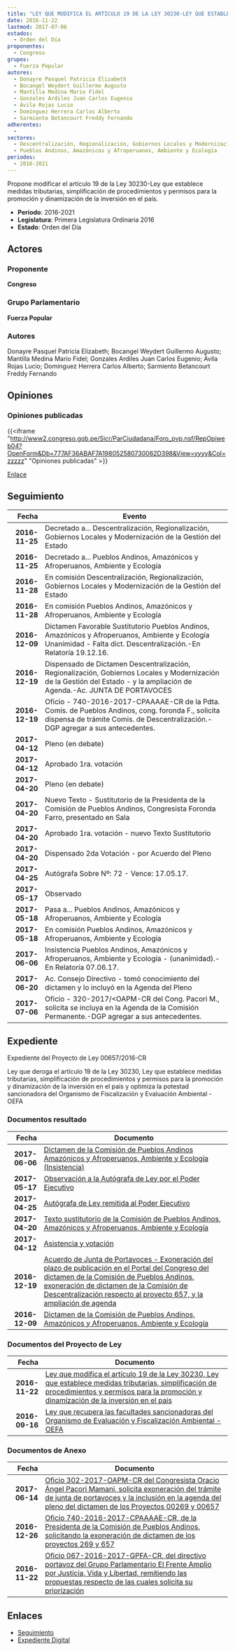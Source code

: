```yaml
---
title: "LEY QUE MODIFICA EL ARTÍCULO 19 DE LA LEY 30230-LEY QUE ESTABLECE MEDIDAS TRIBUTARIAS, SIMPLIFICACIÓN DE PROCEDIMIENTOS Y PERMISOS PARA LA PROMOCIÓN Y DINAMIZACIÓN DE LA INVERSIÓN EN EL PAÍS"
date: 2016-11-22
lastmod: 2017-07-06
estados: 
  - Orden del Día
proponentes: 
  - Congreso
grupos: 
  - Fuerza Popular
autores: 
  - Donayre Pasquel Patricia Elizabeth
  - Bocangel Weydert Guillermo Augusto
  - Mantilla Medina Mario Fidel
  - Gonzales Ardiles Juan Carlos Eugenio
  - Ávila Rojas Lucio
  - Domínguez Herrera Carlos Alberto
  - Sarmiento Betancourt Freddy Fernando
adherentes: 
  - 
sectores: 
  - Descentralización, Regionalización, Gobiernos Locales y Modernización de la Gestión del Estado
  - Pueblos Andinos, Amazónicos y Afroperuanos, Ambiente y Ecología
periodos: 
  - 2016-2021
---
```


Propone modificar el artículo 19 de la Ley 30230-Ley que establece medidas tributarias, simplificación de procedimientos y permisos para la promoción y dinamización de la inversión en el país.

- **Periodo**: 2016-2021
- **Legislatura**: Primera Legislatura Ordinaria 2016
- **Estado**: Orden del Día

## Actores

### Proponente

**Congreso**

### Grupo Parlamentario

**Fuerza Popular**

### Autores

Donayre Pasquel Patricia Elizabeth; Bocangel Weydert Guillermo Augusto; Mantilla Medina Mario Fidel; Gonzales Ardiles Juan Carlos Eugenio; Ávila Rojas Lucio; Domínguez Herrera Carlos Alberto; Sarmiento Betancourt Freddy Fernando


## Opiniones

### Opiniones publicadas

{{<iframe "http://www2.congreso.gob.pe/Sicr/ParCiudadana/Foro_pvp.nsf/RepOpiweb04?OpenForm&Db=777AF36ABAF7A198052580730062D398&View=yyyy&Col=zzzzz" "Opiniones publicadas" >}}

[Enlace](http://www2.congreso.gob.pe/Sicr/ParCiudadana/Foro_pvp.nsf/RepOpiweb04?OpenForm&Db=777AF36ABAF7A198052580730062D398&View=yyyy&Col=zzzzz)

## Seguimiento

| Fecha | Evento |
|------:|--------|
| **2016-11-25** | Decretado a... Descentralización, Regionalización, Gobiernos Locales y Modernización de la Gestión del Estado|
| **2016-11-25** | Decretado a... Pueblos Andinos, Amazónicos y Afroperuanos, Ambiente y Ecología|
| **2016-11-28** | En comisión Descentralización, Regionalización, Gobiernos Locales y Modernización de la Gestión del Estado|
| **2016-11-28** | En comisión Pueblos Andinos, Amazónicos y Afroperuanos, Ambiente y Ecología|
| **2016-12-09** | Dictamen Favorable Sustitutorio Pueblos Andinos, Amazónicos y Afroperuanos, Ambiente y Ecología Unanimidad - Falta dict. Descentralización.-En Relatoría 19.12.16.|
| **2016-12-19** | Dispensado de Dictamen Descentralización, Regionalización, Gobiernos Locales y Modernización de la Gestión del Estado - y la ampliación de Agenda.-Ac. JUNTA DE PORTAVOCES|
| **2016-12-19** | Oficio - 740-2016-2017-CPAAAAE-CR de la Pdta. Comis. de Pueblos Andinos, cong. foronda F., solicita dispensa de trámite Comis. de Descentralización.-DGP agregar a sus antecedentes.|
| **2017-04-12** | Pleno (en debate)|
| **2017-04-12** | Aprobado 1ra. votación|
| **2017-04-20** | Pleno (en debate)|
| **2017-04-20** | Nuevo Texto - Sustitutorio de la Presidenta de la Comisión de Pueblos Andinos, Congresista Foronda Farro, presentado en Sala|
| **2017-04-20** | Aprobado 1ra. votación - nuevo Texto Sustitutorio|
| **2017-04-20** | Dispensado 2da Votación - por Acuerdo del Pleno|
| **2017-04-25** | Autógrafa Sobre Nº: 72 - Vence: 17.05.17.|
| **2017-05-17** | Observado|
| **2017-05-18** | Pasa a... Pueblos Andinos, Amazónicos y Afroperuanos, Ambiente y Ecología|
| **2017-05-18** | En comisión Pueblos Andinos, Amazónicos y Afroperuanos, Ambiente y Ecología|
| **2017-06-06** | Insistencia Pueblos Andinos, Amazónicos y Afroperuanos, Ambiente y Ecología - (unanimidad).-En Relatoría 07.06.17.|
| **2017-06-20** | Ac. Consejo Directivo - tomó conocimiento del dictamen y lo incluyó en la Agenda del Pleno|
| **2017-07-06** | Oficio - 320-2017/<OAPM-CR del Cong. Pacori M., solicita se incluya en la Agenda de la Comisión Permanente.-DGP agregar a sus antecedentes.|


## Expediente

Expediente del Proyecto de Ley 00657/2016-CR

Ley que deroga el artículo 19 de la Ley 30230, Ley que establece medidas tributarias, simplificación de procedimientos y permisos para la promoción y dinamización de la inversión en el país y optimiza la potestad sancionadora del Organismo de Fiscalización y Evaluación Ambiental - OEFA


### Documentos resultado

| Fecha | Documento |
|------:|--------|
| **2017-06-06** | [Dictamen de la Comisión de Pueblos Andinos Amazónicos y Afroperuanos, Ambiente y Ecología (Insistencia)](http://www.leyes.congreso.gob.pe/Documentos/2016_2021/Dictamenes/Proyectos_de_Ley/00269DC19MAY20170606.pdf) |
| **2017-05-17** | [Observación a la Autógrafa de Ley por el Poder Ejecutivo](http://www.leyes.congreso.gob.pe/Documentos/2016_2021/Observacion_a_la_Autografa/AUOB0026920170517.pdf) |
| **2017-04-25** | [Autógrafa de Ley remitida al Poder Ejecutivo](http://www.leyes.congreso.gob.pe/Documentos/2016_2021/Autografas/Ley_y_de_Resolucion_Legislativa/AU0026920170425.pdf) |
| **2017-04-20** | [Texto sustitutorio de la Comisión de Pueblos Andinos, Amazónicos y Afroperuanos, Ambiente y Ecología](http://www.leyes.congreso.gob.pe/Documentos/2016_2021/Texto_Sustitutorio/Proyectos_de_Ley/TS0026920170420..pdf) |
| **2017-04-12** | [Asistencia y votación](http://www.leyes.congreso.gob.pe/Documentos/2016_2021/Asistencia_y_Votacion/Proyectos_de_Ley/AV0026920170412.pdf) |
| **2016-12-19** | [Acuerdo de Junta de Portavoces - Exoneración del plazo de publicación en el Portal del Congreso del dictamen de la Comisión de Pueblos Andinos, exoneración de dictamen de la Comisión de Descentralización respecto al proyecto 657, y la ampliación de agenda](http://www.leyes.congreso.gob.pe/Documentos/2016_2021/Acuerdos/Junta_Portavoces/AJP0026920161219.pdf) |
| **2016-12-09** | [Dictamen de la Comisión de Pueblos Andinos, Amazónicos y Afroperuanos, Ambiente y Ecología](http://www.leyes.congreso.gob.pe/Documentos/2016_2021/Dictamenes/Proyectos_de_Ley/00269DC19MAY20161209..pdf) |

### Documentos del Proyecto de Ley

| Fecha | Documento |
|------:|--------|
| **2016-11-22** | [Ley que modifica el artículo 19 de la Ley 30230, Ley que establece medidas tributarias, simplificación de procedimientos y permisos para la promoción y dinamización de la inversión en el país](http://www.leyes.congreso.gob.pe/Documentos/2016_2021/Proyectos_de_Ley_y_de_Resoluciones_Legislativas/PL0065720161122..pdf) |
| **2016-09-16** | [Ley que recupera las facultades sancionadoras del Organismo de Evaluación y Fiscalización Ambiental - OEFA](http://www.leyes.congreso.gob.pe/Documentos/2016_2021/Proyectos_de_Ley_y_de_Resoluciones_Legislativas/PL0026920160916..pdf) |

### Documentos de Anexo

| Fecha | Documento |
|------:|--------|
| **2017-06-14** | [Oficio 302-2017-OAPM-CR del Congresista Oracio Ángel Pacori Mamani, solicita exoneración del trámite de junta de portavoces y la inclusión en la agenda del pleno del dictamen de los Proyectos 00269 y 00657](http://www.leyes.congreso.gob.pe/Documentos/2016_2021/Oficios/Congresistas/OFICIO-302-2017-OAPM-CR.pdf) |
| **2016-12-26** | [Oficio 740-2016-2017-CPAAAAE-CR, de la Presidenta de la Comisión de Pueblos Andinos, solicitando la exoneración de dictamen de los proyectos 269 y 657](http://www.leyes.congreso.gob.pe/Documentos/2016_2021/Oficios/Comisiones_Ordinarias/OFICIO-740-2016-2017-CPAAAAE-CR.pdf) |
| **2016-11-22** | [Oficio 067-2016-2017-GPFA-CR, del directivo portavoz del Grupo Parlamentario El Frente Amplio por Justicia, Vida y Libertad, remitiendo las propuestas respecto de las cuales solicita su priorización](http://www.leyes.congreso.gob.pe/Documentos/2016_2021/Oficios/Grupos_Parlamentarios/OFICIO-067-2016-2017-GPFA-CR.pdf) |

## Enlaces 

- [Seguimiento](http://www2.congreso.gob.pe/Sicr/TraDocEstProc/CLProLey2016.nsf/f7fff46988ca05b1052578e100829cc7/8b11d14b6acb038c05258073005c1042?OpenDocument)
- [Expediente Digital](http://www2.congreso.gob.pehttp://www2.congreso.gob.pe/Sicr/TraDocEstProc/CLProLey2016.nsf/f7fff46988ca05b1052578e100829cc7/8b11d14b6acb038c05258073005c1042?OpenDocument&Click=05257FB7005EB655.eb71d0cf91d8294e05256cdf006b5706/$Body/0.1C6C)
